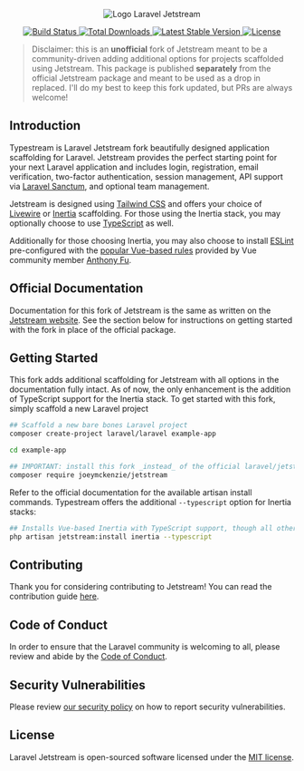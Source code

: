 <p align="center"><img src="/art/logo.svg" alt="Logo Laravel Jetstream"></p>

<p align="center">
    <a href="https://github.com/laravel/jetstream/actions">
        <img src="https://github.com/laravel/jetstream/workflows/tests/badge.svg" alt="Build Status">
    </a>
    <a href="https://packagist.org/packages/laravel/jetstream">
        <img src="https://img.shields.io/packagist/dt/laravel/jetstream" alt="Total Downloads">
    </a>
    <a href="https://packagist.org/packages/laravel/jetstream">
        <img src="https://img.shields.io/packagist/v/laravel/jetstream" alt="Latest Stable Version">
    </a>
    <a href="https://packagist.org/packages/laravel/jetstream">
        <img src="https://img.shields.io/packagist/l/laravel/jetstream" alt="License">
    </a>
</p>

> Disclaimer: this is an **unofficial** fork of Jetstream meant to be a community-driven adding additional options for 
> projects scaffolded using Jetstream. This package is published **separately** from the official Jetstream package and 
> meant to be used as a drop in replaced. I'll do my best to keep this fork updated, but PRs are always welcome!

## Introduction

Typestream is Laravel Jetstream fork beautifully designed application scaffolding for Laravel. Jetstream provides the perfect starting point for your next Laravel application and includes login, registration, email verification, two-factor authentication, session management, API support via [Laravel Sanctum](https://github.com/laravel/sanctum), and optional team management.

Jetstream is designed using [Tailwind CSS](https://tailwindcss.com) and offers your choice of [Livewire](https://jetstream.laravel.com/stacks/livewire.html) or [Inertia](https://jetstream.laravel.com/stacks/inertia.html) scaffolding.
For those using the Inertia stack, you may optionally choose to use [TypeScript](https://www.typescriptlang.org/) as well.

Additionally for those choosing Inertia, you may also choose to install [ESLint](https://www.typescriptlang.org/) pre-configured with the [popular
Vue-based rules](https://github.com/antfu/eslint-config/) provided by Vue community member [Anthony Fu](https://antfu.me/).

## Official Documentation

Documentation for this fork of Jetstream is the same as written on the [Jetstream website](https://jetstream.laravel.com).
See the section below for instructions on getting started with the fork in place of the official package.

## Getting Started

This fork adds additional scaffolding for Jetstream with all options in the documentation fully intact. As of now,
the only enhancement is the addition of TypeScript support for the Inertia stack. To get started with this fork, simply
scaffold a new Laravel project

```bash
## Scaffold a new bare bones Laravel project
composer create-project laravel/laravel example-app

cd example-app

## IMPORTANT: install this fork _instead_ of the official laravel/jetstream package
composer require joeymckenzie/jetstream
```

Refer to the official documentation for the available artisan install commands. Typestream offers the additional `--typescript` option for Inertia stacks:

```bash
## Installs Vue-based Inertia with TypeScript support, though all other options also work
php artisan jetstream:install inertia --typescript
```

## Contributing

Thank you for considering contributing to Jetstream! You can read the contribution guide [here](.github/CONTRIBUTING.md).

## Code of Conduct

In order to ensure that the Laravel community is welcoming to all, please review and abide by the [Code of Conduct](https://laravel.com/docs/contributions#code-of-conduct).

## Security Vulnerabilities

Please review [our security policy](https://github.com/laravel/jetstream/security/policy) on how to report security vulnerabilities.

## License

Laravel Jetstream is open-sourced software licensed under the [MIT license](LICENSE.md).
